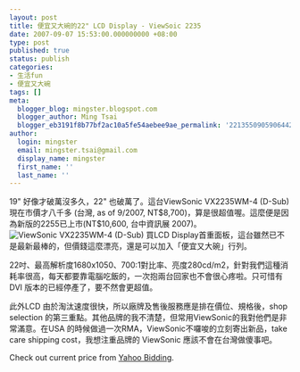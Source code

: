 ```yaml
---
layout: post
title: 便宜又大碗的22" LCD Display - ViewSoic 2235
date: 2007-09-07 15:53:00.000000000 +08:00
type: post
published: true
status: publish
categories:
- 生活fun
- 便宜又大碗
tags: []
meta:
  blogger_blog: mingster.blogspot.com
  blogger_author: Ming Tsai
  blogger_eb3191f8b77bf2ac10a5fe54aebee9ae_permalink: '2213550905906442027'
author:
  login: mingster
  email: mingster.tsai@gmail.com
  display_name: mingster
  first_name: ''
  last_name: ''
---
```

<p>19" 好像才破萬沒多久，22" 也破萬了。這台ViewSonic VX2235WM-4 (D-Sub) 現在市價才八千多 (台灣, as of 9/2007, NT$8,700)，算是很超值喔。這麼便是因為新版的2255已上市(NT$10,600, 台中資訊展 2007)。<br /><img id="BLOGGER_PHOTO_ID_5118502103175971970" alt="ViewSonic VX2235WM-4 (D-Sub)" src="{{ site.JB.IMAGE_PATH }}/ViewSonic-VX2235WM.jpg" border="0" /> 買LCD Display首重面板，這台雖然已不是最新最棒的，但價錢這麼漂亮，還是可以加入「便宜又大碗」行列。</p>
<p>22吋、最高解析度1680x1050、700:1對比率、亮度280cd/m2，針對我們這種消耗率很高，每天都要靠電腦吃飯的，一次抱兩台回家也不會很心疼啦。只可惜有DVI 版本的已經停產了，要不然會更超值。</p>
<p>此外LCD 由於淘汰速度很快，所以廠牌及售後服務應是排在價位、規格後，shop selection 的第三重點。其他品牌的我不清楚，但常用ViewSonic的我對他們是非常滿意。在USA 的時候做過一次RMA，ViewSonic不囉唆的立刻寄出新品，take care shipping cost，我想注重品牌的 ViewSonic 應該不會在台灣做傻事吧。</p>
<p>Check out current price from <a href="http://tw.search.bid.yahoo.com/search/ac?p=viewsonic+22&amp;cat=" target="_blank">Yahoo Bidding</a>.</p>
